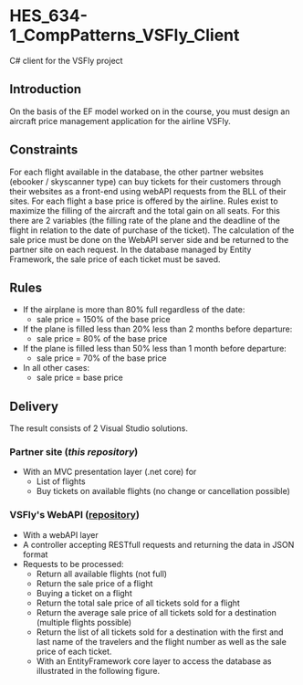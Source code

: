 # HES_634-1_CompPatterns_VSFly_Client
C# client for the VSFly project

## Introduction
On the basis of the EF model worked on in the course, you must design an aircraft price management application for the airline VSFly.

## Constraints
For each flight available in the database, the other partner websites (ebooker / skyscanner type) can buy tickets for their customers through their websites as a front-end using webAPI requests from the BLL of their sites.
For each flight a base price is offered by the airline. Rules exist to maximize the filling of the aircraft and the total gain on all seats. For this there are 2 variables (the filling rate of the plane and the deadline of the flight in relation to the date of purchase of the ticket). The calculation of the sale price must be done on the WebAPI server side and be returned to the partner site on each request. In the database managed by Entity Framework, the sale price of each ticket must be saved.

## Rules
- If the airplane is more than 80% full regardless of the date:
  - sale price = 150% of the base price
- If the plane is filled less than 20% less than 2 months before departure:
  - sale price = 80% of the base price
- If the plane is filled less than 50% less than 1 month before departure:
  - sale price = 70% of the base price
- In all other cases:
  - sale price = base price

## Delivery
The result consists of 2 Visual Studio solutions.
### Partner site (*this repository*)
-	With an MVC presentation layer (.net core) for
    -	List of flights
    -	Buy tickets on available flights (no change or cancellation possible)

### VSFly's WebAPI ([repository](https://github.com/Khrid/HES_634-1_CompPatterns_VSFly_WebAPI))
-	With a webAPI layer
  -	A controller accepting RESTfull requests and returning the data in JSON format
  - Requests to be processed:
      - Return all available flights (not full)
      - Return the sale price of a flight
      - Buying a ticket on a flight
      - Return the total sale price of all tickets sold for a flight
      - Return the average sale price of all tickets sold for a destination (multiple flights possible)
      - Return the list of all tickets sold for a destination with the first and last name of the travelers and the flight number as well as the sale price of each ticket.
      - With an EntityFramework core layer to access the database as illustrated in the following figure.
